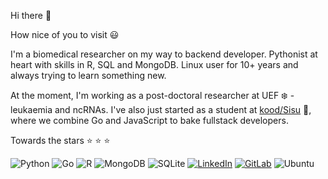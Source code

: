 Hi there 👋

How nice of you to visit 😃

I'm a biomedical researcher on my way to backend developer. Pythonist at heart with skills in R, SQL and MongoDB.
Linux user for 10+ years and always trying to learn something new.

At the moment, I'm working as a post-doctoral researcher at UEF ❄️ - leukaemia and ncRNAs.
I've also just started as a student at [kood/Sisu](https://koodsisu.fi) 💜, where we combine Go and JavaScript to bake fullstack developers.

Towards the stars :star: :star: ⭐

![Python](https://img.shields.io/badge/python-3670A0?style=for-the-badge&logo=python&logoColor=ffdd54)
![Go](https://img.shields.io/badge/go-%2300ADD8.svg?style=for-the-badge&logo=go&logoColor=white)
![R](https://img.shields.io/badge/r-%23276DC3.svg?style=for-the-badge&logo=r&logoColor=white)
![MongoDB](https://img.shields.io/badge/MongoDB-%234ea94b.svg?style=for-the-badge&logo=mongodb&logoColor=white)
![SQLite](https://img.shields.io/badge/sqlite-%2307405e.svg?style=for-the-badge&logo=sqlite&logoColor=white)
[![LinkedIn](https://img.shields.io/badge/linkedin-%230077B5.svg?style=for-the-badge&logo=linkedin&logoColor=white)](https://linkedin.com/in/bmsoliveira)
[![GitLab](https://img.shields.io/badge/gitlab-%23181717.svg?style=for-the-badge&logo=gitlab&logoColor=white)](https://gitlab.com/uamoti)
![Ubuntu](https://img.shields.io/badge/Ubuntu-E95420?style=for-the-badge&logo=ubuntu&logoColor=white)
<!---
uamoti/uamoti is a ✨ special ✨ repository because its `README.md` (this file) appears on your GitHub profile.
You can click the Preview link to take a look at your changes.
--->
